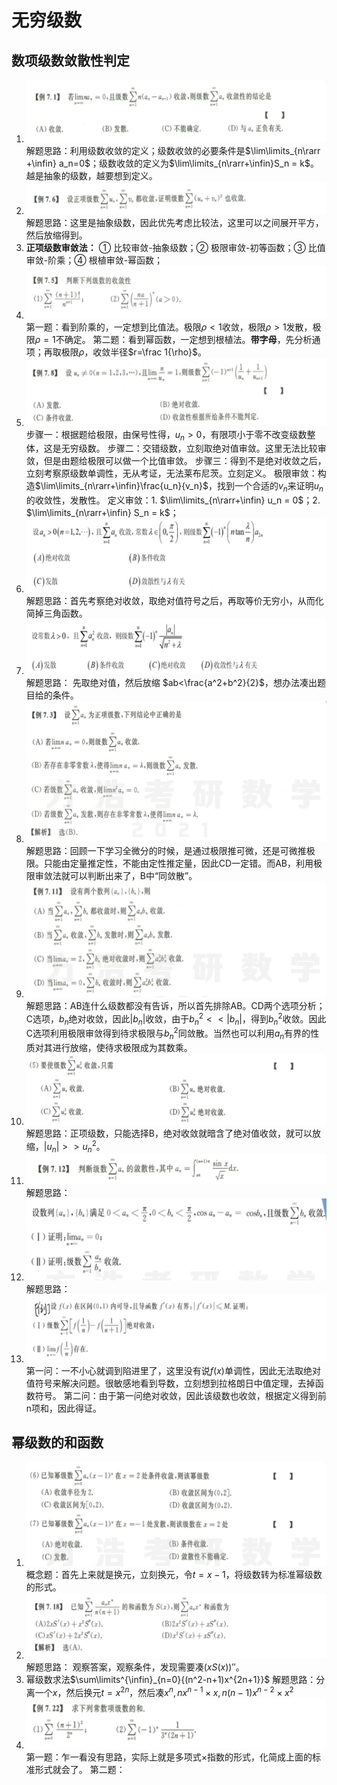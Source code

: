 # 无穷级数

## 数项级数敛散性判定

1. ![image-20201114212440672](CH7-无穷级数.assets/image-20201114212440672.png)
   解题思路：利用级数收敛的定义；级数收敛的必要条件是$\lim\limits_{n\rarr +\infin} a_n=0$；级数收敛的定义为$\lim\limits_{n\rarr+\infin}S_n = k$。越是抽象的级数，越要想到定义。
2. ![image-20201114213107760](CH7-无穷级数.assets/image-20201114213107760.png)
   解题思路：这里是抽象级数，因此优先考虑比较法，这里可以之间展开平方，然后放缩得到。
3. **正项级数审敛法：**
   ① 比较审敛-抽象级数；② 极限审敛-初等函数；③ 比值审敛-阶乘；④ 根植审敛-幂函数；
4. ![image-20201114213646651](CH7-无穷级数.assets/image-20201114213646651.png)
   第一题：看到阶乘的，一定想到比值法。极限$\rho<1$收敛，极限$\rho>1$发散，极限$\rho=1$不确定。
   第二题：看到幂函数，一定想到根植法。**带字母**，先分析通项；再取极限$\rho$，收敛半径$r=\frac 1{\rho}$。
5. ![image-20201114214754221](CH7-无穷级数.assets/image-20201114214754221.png)
   步骤一：根据题给极限，由保号性得，$u_n>0$，有限项小于零不改变级数整体，这是无穷级数。
   步骤二：交错级数，立刻取绝对值审敛。这里无法比较审敛，但是由题给极限可以做一个比值审敛。
   步骤三：得到不是绝对收敛之后，立刻考察原级数单调性，无从考证，无法莱布尼茨。立刻定义。
   极限审敛：构造$\lim\limits_{n\rarr+\infin}\frac{u_n}{v_n}$，找到一个合适的$v_n$来证明$u_n$的收敛性，发散性。
   定义审敛：1. $\lim\limits_{n\rarr+\infin} u_n = 0$；2. $\lim\limits_{n\rarr+\infin} S_n = k$； 
6. ![image-20201115131329906](CH7-无穷级数.assets/image-20201115131329906.png)
   解题思路：首先考察绝对收敛，取绝对值符号之后，再取等价无穷小，从而化简掉三角函数。
7. ![image-20201115132706263](CH7-无穷级数.assets/image-20201115132706263.png)
   解题思路： 先取绝对值，然后放缩 $ab<\frac{a^2+b^2}{2}$，想办法凑出题目给的条件。
8. ![image-20201115133945423](CH7-无穷级数.assets/image-20201115133945423.png)
   解题思路：回顾一下学习全微分的时候，是通过极限推可微，还是可微推极限。只能由定量推定性，不能由定性推定量，因此CD一定错。而AB，利用极限审敛法就可以判断出来了，B中“同敛散”。
9. ![image-20201115165729533](CH7-无穷级数.assets/image-20201115165729533.png)
   解题思路：AB连什么级数都没有告诉，所以首先排除AB。CD两个选项分析；C选项，$b_n$绝对收敛，因此$|b_n|$收敛，由于$b_n^2 << |b_n|$，得到$b_n^2$收敛。因此C选项利用极限审敛得到待求极限与$b_n^2$同敛散。当然也可以利用$a_n$有界的性质对其进行放缩，使待求极限成为其数乘。
10. ![image-20201115170756392](CH7-无穷级数.assets/image-20201115170756392.png)
   解题思路：正项级数，只能选择B，绝对收敛就暗含了绝对值收敛，就可以放缩，$|u_n|>> u_n^2$。
11. ![image-20201115171251792](CH7-无穷级数.assets/image-20201115171251792.png)
    解题思路：
12. ![image-20201115190501285](CH7-无穷级数.assets/image-20201115190501285.png)
    解题思路：
13. ![image-20201115192025899](CH7-无穷级数.assets/image-20201115192025899.png)
    第一问：一不小心就调到陷进里了，这里没有说$f(x)$单调性，因此无法取绝对值符号来解决问题。很敏感地看到导数，立刻想到拉格朗日中值定理，去掉函数符号。
    第二问：由于第一问绝对收敛，因此该级数也收敛，根据定义得到前n项和，因此得证。

## 幂级数的和函数

1. ![image-20201115211332629](CH7-无穷级数.assets/image-20201115211332629.png)
   概念题：首先上来就是换元，立刻换元，令$t=x-1$，将级数转为标准幂级数的形式。
2. ![image-20201115211656183](CH7-无穷级数.assets/image-20201115211656183.png)
   解题思路： 观察答案，观察条件，发现需要凑$(xS(x))''$。
3. 幂级数求法$\sum\limits^{\infin}_{n=0}{(n^2-n+1)x^{2n+1}}$
   解题思路：分离一个$x$，然后换元$t=x^{2n}$，然后凑$x^n, nx^{n-1} \times x, n(n-1)x^{n-2}\times x^2$ 
4. ![image-20201115212405710](CH7-无穷级数.assets/image-20201115212405710.png)
   第一题：乍一看没有思路，实际上就是多项式×指数的形式，化简成上面的标准形式就会了。
   第二题： 